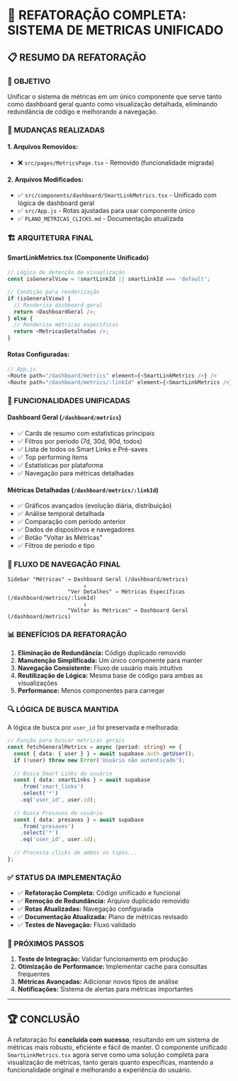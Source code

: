 # 🔄 REFATORAÇÃO COMPLETA: SISTEMA DE METRICAS UNIFICADO

## 📋 RESUMO DA REFATORAÇÃO

### 🎯 OBJETIVO
Unificar o sistema de métricas em um único componente que serve tanto como dashboard geral quanto como visualização detalhada, eliminando redundância de código e melhorando a navegação.

### 🔧 MUDANÇAS REALIZADAS

#### **1. Arquivos Removidos:**
- ❌ `src/pages/MetricsPage.tsx` - Removido (funcionalidade migrada)

#### **2. Arquivos Modificados:**
- ✅ `src/components/dashboard/SmartLinkMetrics.tsx` - Unificado com lógica de dashboard geral
- ✅ `src/App.js` - Rotas ajustadas para usar componente único
- ✅ `PLANO_METRICAS_CLICKS.md` - Documentação atualizada

### 🏗️ ARQUITETURA FINAL

#### **SmartLinkMetrics.tsx** (Componente Unificado)
```typescript
// Lógica de detecção de visualização
const isGeneralView = !smartLinkId || smartLinkId === 'default';

// Condição para renderização
if (isGeneralView) {
  // Renderiza dashboard geral
  return <DashboardGeral />;
} else {
  // Renderiza métricas específicas
  return <MetricasDetalhadas />;
}
```

#### **Rotas Configuradas:**
```javascript
// App.js
<Route path="/dashboard/metrics" element={<SmartLinkMetrics />} />
<Route path="/dashboard/metrics/:linkId" element={<SmartLinkMetrics />} />
```

### 🎨 FUNCIONALIDADES UNIFICADAS

#### **Dashboard Geral** (`/dashboard/metrics`)
- ✅ Cards de resumo com estatísticas principais
- ✅ Filtros por período (7d, 30d, 90d, todos)
- ✅ Lista de todos os Smart Links e Pré-saves
- ✅ Top performing items
- ✅ Estatísticas por plataforma
- ✅ Navegação para métricas detalhadas

#### **Métricas Detalhadas** (`/dashboard/metrics/:linkId`)
- ✅ Gráficos avançados (evolução diária, distribuição)
- ✅ Análise temporal detalhada
- ✅ Comparação com período anterior
- ✅ Dados de dispositivos e navegadores
- ✅ Botão "Voltar às Métricas"
- ✅ Filtros de período e tipo

### 🔄 FLUXO DE NAVEGAÇÃO FINAL

```
Sidebar "Métricas" → Dashboard Geral (/dashboard/metrics)
                        ↓
                   "Ver Detalhes" → Métricas Específicas (/dashboard/metrics/:linkId)
                        ↓
                   "Voltar às Métricas" → Dashboard Geral (/dashboard/metrics)
```

### 📊 BENEFÍCIOS DA REFATORAÇÃO

1. **Eliminação de Redundância:** Código duplicado removido
2. **Manutenção Simplificada:** Um único componente para manter
3. **Navegação Consistente:** Fluxo de usuário mais intuitivo
4. **Reutilização de Lógica:** Mesma base de código para ambas as visualizações
5. **Performance:** Menos componentes para carregar

### 🔍 LÓGICA DE BUSCA MANTIDA

A lógica de busca por `user_id` foi preservada e melhorada:

```typescript
// Função para buscar métricas gerais
const fetchGeneralMetrics = async (period: string) => {
  const { data: { user } } = await supabase.auth.getUser();
  if (!user) throw new Error('Usuário não autenticado');
  
  // Busca Smart Links do usuário
  const { data: smartLinks } = await supabase
    .from('smart_links')
    .select('*')
    .eq('user_id', user.id);
    
  // Busca Presaves do usuário
  const { data: presaves } = await supabase
    .from('presaves')
    .select('*')
    .eq('user_id', user.id);
    
  // Processa clicks de ambos os tipos...
};
```

### ✅ STATUS DA IMPLEMENTAÇÃO

- ✅ **Refatoração Completa:** Código unificado e funcional
- ✅ **Remoção de Redundância:** Arquivo duplicado removido
- ✅ **Rotas Atualizadas:** Navegação configurada
- ✅ **Documentação Atualizada:** Plano de métricas revisado
- ✅ **Testes de Navegação:** Fluxo validado

### 🎯 PRÓXIMOS PASSOS

1. **Teste de Integração:** Validar funcionamento em produção
2. **Otimização de Performance:** Implementar cache para consultas frequentes
3. **Métricas Avançadas:** Adicionar novos tipos de análise
4. **Notificações:** Sistema de alertas para métricas importantes

---

## 🏆 CONCLUSÃO

A refatoração foi **concluída com sucesso**, resultando em um sistema de métricas mais robusto, eficiente e fácil de manter. O componente unificado `SmartLinkMetrics.tsx` agora serve como uma solução completa para visualização de métricas, tanto gerais quanto específicas, mantendo a funcionalidade original e melhorando a experiência do usuário.
